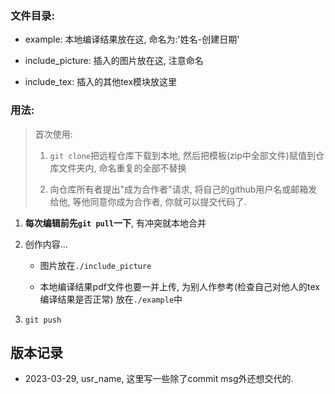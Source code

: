 ### 文件目录:

- example: 本地编译结果放在这, 命名为:'姓名-创建日期'

- include_picture: 插入的图片放在这, 注意命名

- include_tex: 插入的其他tex模块放这里

### 用法:

> 首次使用:
>
> 1. `git clone`把远程仓库下载到本地, 然后把模板(zip中全部文件)赋值到仓库文件夹内, 命名重复的全部不替换
>
> 2. 向仓库所有者提出"成为合作者"请求, 将自己的github用户名或邮箱发给他, 等他同意你成为合作者, 你就可以提交代码了.

1. **每次编辑前先`git pull`一下**, 有冲突就本地合并

2. 创作内容...

   - 图片放在`./include_picture`

   - 本地编译结果pdf文件也要一并上传, 为别人作参考(检查自己对他人的tex编译结果是否正常) 放在`./example`中

3. `git push`



## 版本记录

- 2023-03-29, usr_name, 这里写一些除了commit msg外还想交代的.
